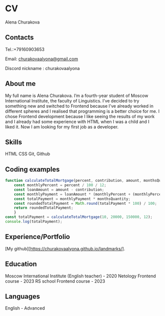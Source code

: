 # CV
Alena Churakova

## Contacts
Tel.:+79160903653

Email: churakovaalyona@gmail.com

Discord nickname : churakovaalyona


## About me
My full name is Alena Churakova.
I’m a fourth-year student of Moscow International Institute, the faculty of Linguistics. I’ve decided to try something new and switched to Frontend because I've already worked in different spheres and I realised that programming is a better choice for me. I chose Frontend development because I like seeing the results of my work and I already had some experience with HTML when I was a child and I liked it. 
Now I am looking for my first job as a developer.


## Skills

HTML
CSS
Git, Github

## Coding examples

```js
function calculateTotalMortgage(percent, contribution, amount, monthsQuantity) {
	const monthlyPercent = percent / 100 / 12;
	const loanAmount = amount - contribution;
	const monthlyPayment = loanAmount * (monthlyPercent + (monthlyPercent / (Math.pow(1 + monthlyPercent, monthsQuantity) - 1)));
	const totalPayment = monthlyPayment * monthsQuantity;
	const roundedTotalPayment = Math.round(totalPayment * 100) / 100;
	return roundedTotalPayment;
    }
const totalPayment = calculateTotalMortgage(10, 20000, 150000, 12);
console.log(totalPayment); 
```


## Experience/Portfolio
[My github][https://churakovaalyona.github.io/landmarks/].

## Education
Moscow International Institute (English teacher) - 2020
Netology Frontend course - 2023
RS school Frontend course - 2023

## Languages
English - Advanced